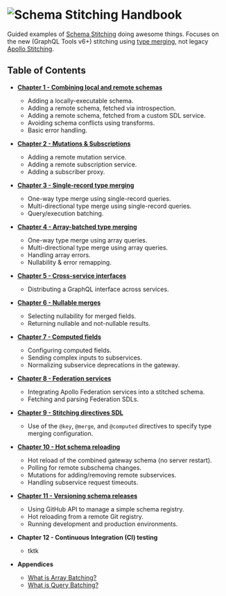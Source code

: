 # ![Schema Stitching Handbook](./images/banner-1.jpg)

Guided examples of [Schema Stitching](https://www.graphql-tools.com/docs/stitch-combining-schemas) doing awesome things. Focuses on the new (GraphQL Tools v6+) stitching using [type merging](https://www.graphql-tools.com/docs/stitch-type-merging), not legacy [Apollo Stitching](https://www.apollographql.com/docs/federation/migrating-from-stitching/).

## Table of Contents

- **[Chapter 1 - Combining local and remote schemas](./combining-local-and-remote-schemas)**

  - Adding a locally-executable schema.
  - Adding a remote schema, fetched via introspection.
  - Adding a remote schema, fetched from a custom SDL service.
  - Avoiding schema conflicts using transforms.
  - Basic error handling.

- **[Chapter 2 - Mutations &amp; Subscriptions](./mutations-and-subscriptions)**

  - Adding a remote mutation service.
  - Adding a remote subscription service.
  - Adding a subscriber proxy.

- **[Chapter 3 - Single-record type merging](./type-merging-single-records)**

  - One-way type merge using single-record queries.
  - Multi-directional type merge using single-record queries.
  - Query/execution batching.

- **[Chapter 4 - Array-batched type merging](./type-merging-arrays)**

  - One-way type merge using array queries.
  - Multi-directional type merge using array queries.
  - Handling array errors.
  - Nullability & error remapping.

- **[Chapter 5 - Cross-service interfaces](./type-merging-interfaces)**

  - Distributing a GraphQL interface across services.

- **[Chapter 6 - Nullable merges](./type-merging-nullables)**

  - Selecting nullability for merged fields.
  - Returning nullable and not-nullable results.

- **[Chapter 7 - Computed fields](./computed-fields)**

  - Configuring computed fields.
  - Sending complex inputs to subservices.
  - Normalizing subservice deprecations in the gateway.

- **[Chapter 8 - Federation services](./federation-services)**

  - Integrating Apollo Federation services into a stitched schema.
  - Fetching and parsing Federation SDLs.

- **[Chapter 9 - Stitching directives SDL](./stitching-directives-sdl)**

  - Use of the `@key`, `@merge`, and `@computed` directives to specify type merging configuration.

- **[Chapter 10 - Hot schema reloading](./hot-schema-reloading)**

  - Hot reload of the combined gateway schema (no server restart).
  - Polling for remote subschema changes.
  - Mutations for adding/removing remote subservices.
  - Handling subservice request timeouts.

- **[Chapter 11 - Versioning schema releases](./versioning-schema-releases)**

  - Using GitHub API to manage a simple schema registry.
  - Hot reloading from a remote Git registry.
  - Running development and production environments.

- **Chapter 12 - Continuous Integration (CI) testing**

  - tktk

- **Appendices**

  - [What is Array Batching?](https://github.com/gmac/schema-stitching-demos/wiki/Batching-Arrays-and-Queries#what-is-array-batching)
  - [What is Query Batching?](https://github.com/gmac/schema-stitching-demos/wiki/Batching-Arrays-and-Queries#what-is-query-batching)
